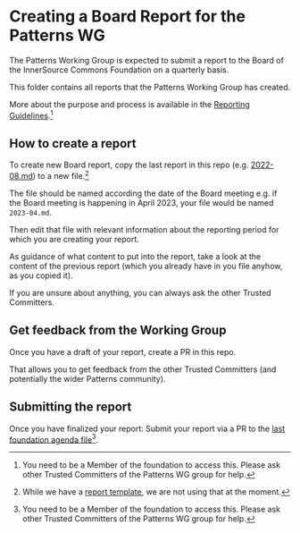 # Creating a Board Report for the Patterns WG

The Patterns Working Group is expected to submit a report to the Board of the InnerSource Commons Foundation on a quarterly basis.

This folder contains all reports that the Patterns Working Group has created.

More about the purpose and process is available in the [Reporting Guidelines](https://github.com/InnerSourceCommons/foundation/blob/master/projects/reporting-guidelines.md).[^1]

## How to create a report

To create new Board report, copy the last report in this repo (e.g. [2022-08.md](2022-08.md)) to a new file.[^2]

The file should be named according the date of the Board meeting e.g. if the Board meeting is happening in April 2023, your file would be named `2023-04.md`.

Then edit that file with relevant information about the reporting period for which you are creating your report.

As guidance of what content to put into the report, take a look at the content of the previous report (which you already have in you file anyhow, as you copied it).

If you are unsure about anything, you can always ask the other Trusted Committers.

## Get feedback from the Working Group

Once you have a draft of your report, create a PR in this repo.

That allows you to get feedback from the other Trusted Committers (and potentially the wider Patterns community).

## Submitting the report

Once you have finalized your report:
Submit your report via a PR to the [last foundation agenda file](https://github.com/InnerSourceCommons/foundation/blob/master/board/meeting)[^1].

[^1]: You need to be a Member of the foundation to access this. Please ask other Trusted Committers of the Patterns WG group for help.
[^2]: While we have a [report template](_template.md), we are not using that at the moment.

